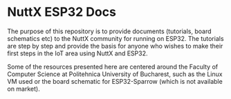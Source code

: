 # NuttX ESP32 Docs

The purpose of this repository is to provide documents (tutorials, board schematics etc) to the NuttX community for running on ESP32. The tutorials are step by step and provide the basis for anyone who wishes to make their first steps in the IoT area using NuttX and ESP32.

Some of the resources presented here are centered around the Faculty of Computer Science at Politehnica University of Bucharest, such as the Linux VM used or the board schematic for ESP32-Sparrow (which is not available on market).
